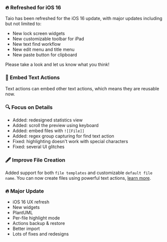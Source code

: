 ### 🔥 Refreshed for iOS 16

Taio has been refreshed for the iOS 16 update, with major updates including but not limited to:

- New lock screen widgets
- New customizable toolbar for iPad
- New text find workflow
- New edit menu and title menu
- New paste button for clipboard

Please take a look and let us know what you think!

### 🔨 Embed Text Actions

Text actions can embed other text actions, which means they are reusable now.

### 🔍 Focus on Details

- Added: redesigned statistics view
- Added: scroll the preview using keyboard
- Added: embed files with `![[File]]`
- Added: regex group capturing for find text action
- Fixed: highlighting doesn't work with special characters
- Fixed: several UI glitches

### 🖋 Improve File Creation

Added support for both `file templates` and customizable `default file name`. You can now create files using powerful text actions, [learn more](https://docs.taio.app/#/editor/file-creation).

### 🔥 Major Update

- iOS 16 UX refresh
- New widgets
- PlantUML
- Per-file highlight mode
- Actions backup & restore
- Better import
- Lots of fixes and redesigns